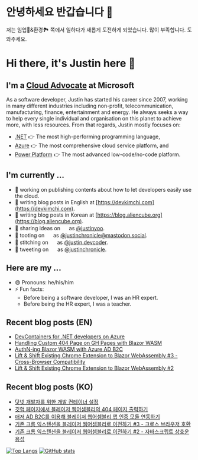 # 안녕하세요 반갑습니다 👋

저는 임업🌳&환경🏞️ 쪽에서 일하다가 새롭게 도전하게 되었습니다.
많이 부족합니다. 도와주세요.
# Hi there, it's Justin here 👋 #

## I'm a [Cloud Advocate](https://aka.ms/justinyoo) at Microsoft ##

As a software developer, Justin has started his career since 2007, working in many different industries including non-profit, telecommunication, manufacturing, finance, entertainment and energy. He always seeks a way to help every single individual and organisation on this planet to achieve more, with less resources. From that regards, Justin mostly focuses on:

* [.NET](https://dotnet.microsoft.com/) 👉 The most high-performing programming language,
* [Azure](https://azure.microsoft.com/) 👉 The most comprehensive cloud service platform, and
* [Power Platform](https://powerplatform.microsoft.com/) 👉 The most advanced low-code/no-code platform.


## I'm currently ... ##

* 🔭 working on publishing contents about how to let developers easily use the cloud.
* 📝 writing blog posts in English at [https://devkimchi.com](https://devkimchi.com).
* 📝 writing blog posts in Korean at [https://blog.aliencube.org](https://blog.aliencube.org).
* 📢 sharing ideas on <img height="16" width="16" src="https://cdn.simpleicons.org/linkedin/0A66C2" /> as [@justinyoo](https://linkedin.com/in/justinyoo).
* 📢 tooting on <img height="16" width="16" src="https://cdn.simpleicons.org/mastodon/6364FF" /> as [@justinchronicle@mastodon.social](https://mastodon.social/@justinchronicle).
* 📢 stitching on <img height="16" width="16" src="https://cdn.simpleicons.org/threads/000000" /> as [@justin.devcoder](https://threads.net/@justin.devcoder).
* 📢 tweeting on <img height="16" width="16" src="https://cdn.simpleicons.org/twitter/1DA1F2" /> as [@justinchronicle](https://twitter.com/justinchronicle).


## Here are my ... ##

* 😄 Pronouns: he/his/him
* ⚡ Fun facts:
  * Before being a software developer, I was an HR expert.
  * Before being the HR expert, I was a teacher.


## Recent blog posts (EN) ##

<!--START_SECTION:devkimchi-->
* [DevContainers for .NET developers on Azure](https:&#x2F;&#x2F;devkimchi.com&#x2F;2022&#x2F;10&#x2F;12&#x2F;devcontainers-for-dotnet-devs-on-azure&#x2F;)
* [Handling Custom 404 Page on GH Pages with Blazor WASM](https:&#x2F;&#x2F;devkimchi.com&#x2F;2022&#x2F;10&#x2F;05&#x2F;404-page-of-blazor-wasm-on-gh-pages&#x2F;)
* [AuthN-ing Blazor WASM with Azure AD B2C](https:&#x2F;&#x2F;devkimchi.com&#x2F;2022&#x2F;09&#x2F;23&#x2F;authn-ing-blazor-wasm-with-azure-ad-b2c&#x2F;)
* [Lift &amp; Shift Existing Chrome Extension to Blazor WebAssembly #3 - Cross-Browser Compatibility](https:&#x2F;&#x2F;devkimchi.com&#x2F;2022&#x2F;08&#x2F;31&#x2F;lift-and-shift-existing-chrome-extension-to-blazor-wasm-3&#x2F;)
* [Lift &amp; Shift Existing Chrome Extension to Blazor WebAssembly #2](https:&#x2F;&#x2F;devkimchi.com&#x2F;2022&#x2F;07&#x2F;20&#x2F;lift-and-shift-existing-chrome-extension-to-blazor-wasm-2&#x2F;)
<!--END_SECTION:devkimchi-->


## Recent blog posts (KO) ##

<!--START_SECTION:aliencube-->
* [닷넷 개발자를 위한 개발 컨테이너 설정](https:&#x2F;&#x2F;blog.aliencube.org&#x2F;ko&#x2F;2022&#x2F;10&#x2F;12&#x2F;devcontainers-for-dotnet-devs-on-azure&#x2F;)
* [깃헙 페이지에서 블레이저 웹어셈블리의 404 페이지 출력하기](https:&#x2F;&#x2F;blog.aliencube.org&#x2F;ko&#x2F;2022&#x2F;10&#x2F;05&#x2F;404-page-of-blazor-wasm-on-gh-pages&#x2F;)
* [애저 AD B2C를 이용해 블레이저 웹어셈블리 앱 인증 모듈 연동하기](https:&#x2F;&#x2F;blog.aliencube.org&#x2F;ko&#x2F;2022&#x2F;09&#x2F;23&#x2F;authn-ing-blazor-wasm-with-azure-ad-b2c&#x2F;)
* [기존 크롬 익스텐션을 블레이저 웹어셈블리로 이전하기 #3 - 크로스 브라우저 호환](https:&#x2F;&#x2F;blog.aliencube.org&#x2F;ko&#x2F;2022&#x2F;08&#x2F;31&#x2F;lift-and-shift-existing-chrome-extension-to-blazor-wasm-3&#x2F;)
* [기존 크롬 익스텐션을 블레이저 웹어셈블리로 이전하기 #2 - 자바스크립트 상호운용성](https:&#x2F;&#x2F;blog.aliencube.org&#x2F;ko&#x2F;2022&#x2F;07&#x2F;20&#x2F;lift-and-shift-existing-chrome-extension-to-blazor-wasm-2&#x2F;)
<!--END_SECTION:aliencube-->


[![Top Langs](https://github-readme-stats.vercel.app/api/top-langs/?username=justinyoo)](https://github.com/anuraghazra/github-readme-stats)
[![GitHub stats](https://github-readme-stats.vercel.app/api?username=justinyoo&show_icons=true)](https://github.com/anuraghazra/github-readme-stats)



<!--
**wonzzang1/wonzzang1** is a ✨ _special_ ✨ repository because its `README.md` (this file) appears on your GitHub profile.

Here are some ideas to get you started:

- 🔭 I’m currently working on ...
- 🌱 I’m currently learning ...
- 👯 I’m looking to collaborate on ...
- 🤔 I’m looking for help with ...
- 💬 Ask me about ...
- 📫 How to reach me: ...
- 😄 Pronouns: ...
- ⚡ Fun fact: ...
-->
